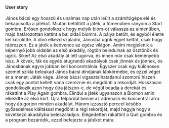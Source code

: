 #### User story

János bácsi egy hosszú és unalmas nap után leült a számítógépe elé és bekapcsolta a játékot. Miután betöltött a játék, a főmenüben rányom a Start gombra. Erősen gondolkozik hogy melyik biom-ot válassza az almenüben, majd határozottan kattint a bal oldali biomra. A pálya betölt, és egyből életre kel körülötte. A dínó elkezd szaladni, Jánosbá ugrik egyet kettőt, csak hogy ráérezzen. Ez a játék a kedvence az egész világon. Amint megjelenik a képernyő jobb oldalán az első akadály, rögtön beindulnak az ösztönök és ugrik. Siker! Az első akadály át lett ugorva, és innen már csak keményebb lesz. A kövek, fák és egyéb átugrandó akadályok csak jönnek és jönnek, és Jánosbának egyre jobban kell koncentrálnia. Egyszer csak egy különösen szemét szikla beleakad János bácsi dínójának lábkörmébe, és ezzel véget ér a menet; Játék vége. János bácsi vigasztalhatatlanul szomorú hiszen csak egy pontot kellett vona szereznie és megdönti a rekordját. Hosszasan gondolkozik azon hogy újra játszon-e, de végül beadja a derekát és rákattint a Play Again gombra. Elindul a játék ugyanazon a Biomon amin elkezdte az első kört. Újra felpördül benne az adrenalin és koncentrál arra hogy átugorjon minden akadályt. Három izzasztó perccel később győzedelmes kiáltással megdönti a régi rekordját, majd hagyja hogy a következő akadályba beleszaladjon. Elégedetten rákattint a Quit gombra és a program bezáródik, ezzel befejezte a játékot mára.